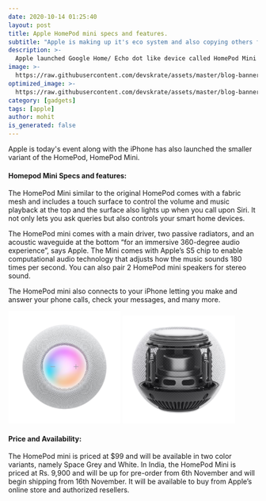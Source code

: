 ```yaml
---
date: 2020-10-14 01:25:40
layout: post
title: Apple HomePod mini specs and features.
subtitle: "Apple is making up it's eco system and also copying others for forcing users to use their products."
description: >-
  Apple launched Google Home/ Echo dot like device called HomePod Mini along with iPhone 12.
image: >-
  https://raw.githubusercontent.com/devskrate/assets/master/blog-banners/apple-homepod-mini-2020.jpg
optimized_image: >-
  https://raw.githubusercontent.com/devskrate/assets/master/blog-banners/optimized/apple-homepod-mini-2020.webp
category: [gadgets]
tags: [apple]
author: mohit
is_generated: false
---
```

Apple is today's event along with the iPhone has also launched the smaller variant of the HomePod, HomePod Mini.

#### Homepod Mini Specs and features:

The HomePod Mini similar to the original HomePod comes with a fabric mesh and includes a touch surface to control the volume and music playback at the top and the surface also lights up when you call upon Siri. It not only lets you ask queries but also controls your smart home devices.

The HomePod mini comes with a main driver, two passive radiators, and an acoustic waveguide at the bottom “for an immersive 360-degree audio experience”, says Apple. The Mini comes with Apple’s S5 chip to enable computational audio technology that adjusts how the music sounds 180 times per second. You can also pair 2 HomePod mini speakers for stereo sound.

The HomePod mini also connects to your iPhone letting you make and answer your phone calls, check your messages, and many more.

<div class="slide-show">

<a href="https://raw.githubusercontent.com/devskrate/assets/master/images/apple/apple-homepod-mini.png" data-lightbox="image-1" data-title="Apple HomePod mini. Image-source:Apple"><img width="45%" alt="Apple HomePod mini." src="https://raw.githubusercontent.com/devskrate/assets/master/images/apple/apple-homepod-mini.png"></a>
<a href="https://raw.githubusercontent.com/devskrate/assets/master/images/apple/apple-homepod-mini-internal.png" data-lightbox="image-1" data-title="Apple HomePod mini Internal Image-source:Apple"><img width="45%" alt="Apple HomePod mini internals" src="https://raw.githubusercontent.com/devskrate/assets/master/images/apple/apple-homepod-mini-internal.png"></a>

</div>

#### Price and Availability:

The HomePod mini is priced at $99 and will be available in two color variants, namely Space Grey and White. In India, the HomePod Mini is priced at Rs. 9,900 and will be up for pre-order from 6th November and will begin shipping from 16th November. It will be available to buy from Apple’s online store and authorized resellers. 
